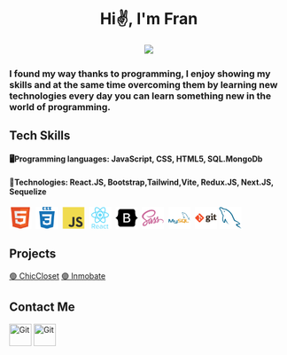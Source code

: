 <div id="header" align="center">
    <h1 align="center">Hi✌, I'm Fran</h1>
      <img src="https://media.giphy.com/media/h408T6Y5GfmXBKW62l/giphy.gif" width="200" />
  <h3 align="left">I found my way thanks to programming, I enjoy showing my skills and at the same time overcoming them by learning new technologies every day you can learn something new in the world of programming.</h3>

  <div align="left">
    <h2>Tech Skills</h2>
 <h4>🖥Programming languages: JavaScript, CSS, HTML5, SQL.MongoDb</h4>
 <h4>💾Technologies: React.JS, Bootstrap,Tailwind,Vite, Redux.JS, Next.JS, Sequelize</h4>
  </div>
<div align="left">
    <div>
        <img src="https://github.com/devicons/devicon/blob/master/icons/html5/html5-original.svg" title="HTML5" alt="HTML" width="40" height="40"/>&nbsp;
        <img src="https://github.com/devicons/devicon/blob/master/icons/css3/css3-plain-wordmark.svg"  title="CSS3" alt="CSS" width="40" height="40"/>&nbsp;
        <img src="https://github.com/devicons/devicon/blob/master/icons/javascript/javascript-original.svg" title="JavaScript" alt="JavaScript" width="40" height="40"/>&nbsp;
        <img src="https://github.com/devicons/devicon/blob/master/icons/react/react-original-wordmark.svg" title="React" alt="React" width="40" height="40"/>&nbsp;
        <img src="https://github.com/devicons/devicon/blob/master/icons/bootstrap/bootstrap-plain.svg" title="Bootstrap" alt="Bootstrap" width="40" height="40"/>&nbsp;
        <img src="https://github.com/devicons/devicon/blob/master/icons/sass/sass-original.svg" title="Sass" alt="Sass" width="40" height="40"/>&nbsp;
        <img src="https://github.com/devicons/devicon/blob/master/icons/mysql/mysql-original-wordmark.svg" title="MySQL"  alt="MySQL" width="40" height="40"/>&nbsp;
        <img src="https://github.com/devicons/devicon/blob/master/icons/git/git-original-wordmark.svg" title="Git" **alt="Git" width="40" height="40"/>
        <img src="https://github.com/devicons/devicon/blob/master/icons/mysql/mysql-plain.svg" title="Git" **alt="Git" width="40" height="40"/>
      </div>
</div>
<div align="left">
    <h2>Projects</h2>
    <a  href="https://chiccloset-service.web.app/home">🟢 ChicCloset</a>
 <a  href="https://inmobate-inmobate.vercel.app/">🟣 Inmobate</a>
  </div>
  <div align="left">
    <h2>Contact Me</h2>
       <a  href="https://www.linkedin.com/in/francisco-piedrahita-24aba5254/"> <img src="https://www.pngplay.com/wp-content/uploads/9/Linkedin-Free-PNG.png" title="Git" **alt="Git" width="40" height="40" color="white"/></a>
       <a  href="https://wa.me/593983888551"> <img src="https://cdn-icons-png.flaticon.com/512/124/124034.png?w=740&t=st=1683243856~exp=1683244456~hmac=778aa7c39020858d8de7d4019f777d3e8c9467d8fd86bcd1d17ac0d99b6510b8" title="Git" **alt="Git" width="40" height="40" color="white"/></a>
  </div>
  </div>
  
